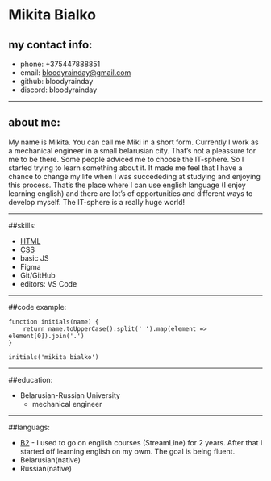 # Mikita Bialko

## my contact info:

- phone: +375447888851
- email: bloodyrainday@gmail.com
- github: bloodyrainday
- discord: bloodyrainday

---

## about me:

My name is Mikita. You can call me Miki in a short form. Currently I work as a mechanical engineer in a small belarusian city. That’s not a pleassure for me to be there. Some people adviced me to choose the IT-sphere. So I started trying to learn something about it. It made me feel that I have a chance to change my life when I was succededing at studying and enjoying this process. That’s the place where I can use english language (I enjoy learning english) and there are lot’s of opportunities and different ways to develop myself. The IT-sphere is a really huge world!

---

##skills:

- [HTML](https://www.freecodecamp.org/certification/fcc24f73c7b-33a5-4840-89ba-cdf54954a063/responsive-web-design)
- [CSS](https://www.freecodecamp.org/certification/fcc24f73c7b-33a5-4840-89ba-cdf54954a063/responsive-web-design)
- basic JS
- Figma
- Git/GitHub
- editors: VS Code

---

##code example:

```
function initials(name) {
    return name.toUpperCase().split(' ').map(element => element[0]).join('.')
}

initials('mikita bialko')

```

---

##education:

- Belarusian-Russian University
  - mechanical engineer

---

##languags:

- [B2](https://www.efset.org/cert/wUnBhV) - I used to go on english courses (StreamLine) for 2 years. After that I started off learning english on my owm. The goal is being fluent.
- Belarusian(native)
- Russian(native)
